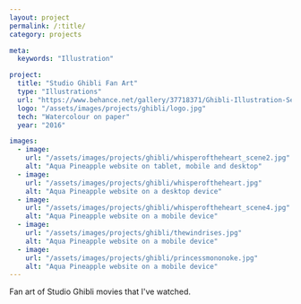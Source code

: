 ```yaml
---
layout: project
permalink: /:title/
category: projects

meta:
  keywords: "Illustration"

project:
  title: "Studio Ghibli Fan Art"
  type: "Illustrations"
  url: "https://www.behance.net/gallery/37718371/Ghibli-Illustration-Series"
  logo: "/assets/images/projects/ghibli/logo.jpg"
  tech: "Watercolour on paper"
  year: "2016"

images:
  - image:
    url: "/assets/images/projects/ghibli/whisperoftheheart_scene2.jpg"
    alt: "Aqua Pineapple website on tablet, mobile and desktop"
  - image:
    url: "/assets/images/projects/ghibli/whisperoftheheart.jpg"
    alt: "Aqua Pineapple website on a desktop device"
  - image:
    url: "/assets/images/projects/ghibli/whisperoftheheart_scene4.jpg"
    alt: "Aqua Pineapple website on a mobile device"
  - image:
    url: "/assets/images/projects/ghibli/thewindrises.jpg"
    alt: "Aqua Pineapple website on a mobile device"
  - image:
    url: "/assets/images/projects/ghibli/princessmononoke.jpg"
    alt: "Aqua Pineapple website on a mobile device"
---
```


<p>Fan art of Studio Ghibli movies that I've watched.</p>

